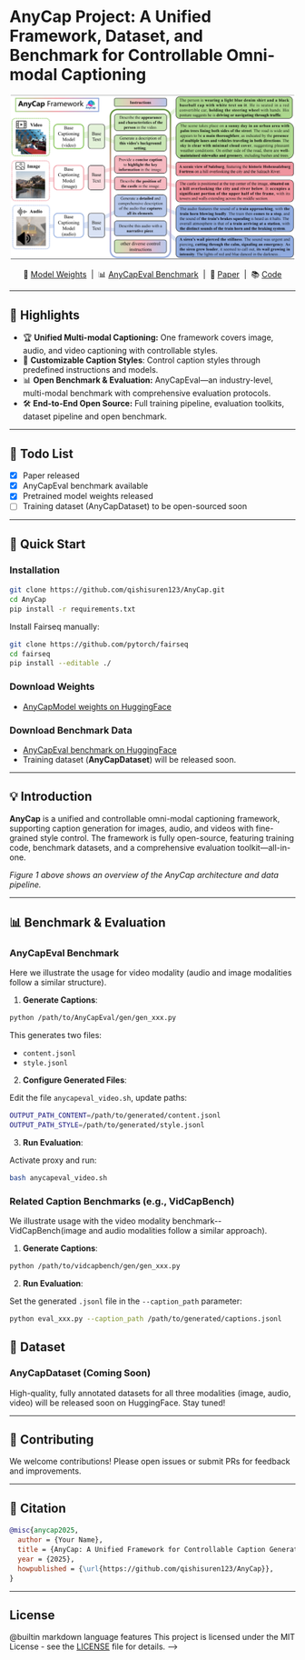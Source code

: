 <!-- # AnyCap: A Unified Framework for Controllable Caption Generation

## Overview

AnyCap is a unified framework for controllable caption generation across different modalities including text, images, and videos. It provides tools for caption generation, model training, evaluation, and fine-tuning. The framework integrates advanced multimodal capabilities with a flexible pipeline, enabling high-quality and customizable captions for a wide variety of input data types.

This repository provides the necessary code for training and evaluating the AnyCap framework, along with dataset pipelines and predefined models. It also offers a custom benchmark (AnyCapEval) to evaluate the model's performance on various multimodal tasks.

## Key Features

- **Multimodal Support**: Generate captions for images, videos, and audio.
- **Customizable Caption Styles**: Control caption styles through predefined instructions and models.
- **Benchmarks and Evaluation**: Evaluate model performance using AnyCapEval, a benchmark designed for multimodal captioning.
- **User-Friendly Pipeline**: Predefined datasets and pipelines for easy training and evaluation.

## Installation

### Requirements

To run AnyCap, please install the following dependencies:

```bash
pip install -r requirements.txt
```

You can generate this `requirements.txt` by running `pip freeze > requirements.txt` from your virtual environment.

### Cloning the Repository

Clone the repository to your local machine:

```bash
git clone https://github.com/qishisuren123/AnyCap.git
cd AnyCap
```

## Dataset Setup

We provide datasets and benchmarks for training and evaluating the AnyCap model. 

### AnyCapDataset (Training Data)

The training data (`AnyCapDataset`) covers three modalities (audio, image, and video). 

- The dataset pipeline and textual annotations are included in this repository.
- Video modality data (`video_data`) is hosted externally on Hugging Face (link coming soon). Please download and place the video files into the corresponding directory (`AnyCapDataset/anycapdataset_video/video_data`).

### AnyCapEval (Our Benchmark)

- The testing data for our custom benchmark (AnyCapEval) will also be available soon on Hugging Face (link coming soon).
- Users must download the data and place it into the corresponding directories before running evaluations.

### Other Benchmarks

We also provide code to evaluate using three external benchmarks (one for each modality), which require users to manually download their datasets and place them accordingly.

## Usage

### Benchmark 1: AnyCapEval (Custom Benchmark)

Here we illustrate the usage for video modality (audio and image modalities follow a similar structure).

1. **Generate Captions**:

```bash
python /path/to/AnyCapEval/gen/gen_xxx.py
```

This generates two files:

- `content.jsonl`
- `style.jsonl`

2. **Configure Generated Files**:

Edit the file `anycapeval_video.sh`, update paths:

```bash
OUTPUT_PATH_CONTENT=/path/to/generated/content.jsonl
OUTPUT_PATH_STYLE=/path/to/generated/style.jsonl
```

3. **Run Evaluation**:

Activate proxy and run:

```bash
bash anycapeval_video.sh
```

### Benchmark 2-4: Other Benchmarks (e.g., VidCapBench)

We illustrate usage with the video modality benchmark (image and audio modalities follow a similar approach).

1. **Generate Captions**:

```bash
python /path/to/vidcapbench/gen/gen_xxx.py
```

2. **Run Evaluation**:

Set the generated `.jsonl` file in the `--caption_path` parameter:

```bash
python eval_xxx.py --caption_path /path/to/generated/captions.jsonl
```

**Note**: Remember to activate your proxy before running the evaluation scripts.

## Contributing

We welcome contributions to AnyCap! Please feel free to fork the repository, submit issues, or open pull requests.

### Guidelines

- Ensure your code is well-documented.
- Write tests for new features and fixes.
- Follow the style of the existing codebase.

## Citation

If you use AnyCap in your research, please cite our paper:

```bibtex
@misc{anycap2025,
  author = {Your Name},
  title = {AnyCap: A Unified Framework for Controllable Caption Generation},
  year = {2025},
  howpublished = {\url{https://github.com/qishisuren123/AnyCap}},
}
```

## License
@builtin markdown language features
This project is licensed under the MIT License - see the [LICENSE](LICENSE) file for details.
 -->



# AnyCap Project: A Unified Framework, Dataset, and Benchmark for Controllable Omni-modal Captioning

<p align="center">
    <img src="assets/anycap_overview.jpg" width="500"/>
</p>

<p align="center">
    🤗 <a href="https://huggingface.co/qishisuren/AnyCapModel">Model Weights</a> &nbsp;|&nbsp; 📊 <a href="https://huggingface.co/datasets/qishisuren/AnyCapEval">AnyCapEval Benchmark</a> &nbsp;|&nbsp; 📝 <a href="https://arxiv.org/abs/你的arxiv编号">Paper</a> &nbsp;|&nbsp; 📚 <a href="https://github.com/qishisuren123/AnyCap">Code</a>
</p>

---

## 🚩 Highlights

- 🏆 **Unified Multi-modal Captioning:** One framework covers image, audio, and video captioning with controllable styles.
- 📝 **Customizable Caption Styles**: Control caption styles through predefined instructions and models.
- 📊 **Open Benchmark & Evaluation:** AnyCapEval—an industry-level, multi-modal benchmark with comprehensive evaluation protocols.
- 🛠️ **End-to-End Open Source:** Full training pipeline, evaluation toolkits, dataset pipeline and open benchmark.


---

## 📑 Todo List

- [x] Paper released
- [x] AnyCapEval benchmark available
- [x] Pretrained model weights released
- [ ] Training dataset (AnyCapDataset) to be open-sourced soon

---

## 🚀 Quick Start

### Installation

```bash
git clone https://github.com/qishisuren123/AnyCap.git
cd AnyCap
pip install -r requirements.txt
```

Install Fairseq manually:

```bash
git clone https://github.com/pytorch/fairseq
cd fairseq
pip install --editable ./
```

### Download Weights

- [AnyCapModel weights on HuggingFace](https://huggingface.co/qishisuren/AnyCapModel)

### Download Benchmark Data

- [AnyCapEval benchmark on HuggingFace](https://huggingface.co/datasets/qishisuren/AnyCapEval)
- Training dataset (**AnyCapDataset**) will be released soon.

---

## 💡 Introduction

**AnyCap** is a unified and controllable omni-modal captioning framework, supporting caption generation for images, audio, and videos with fine-grained style control. The framework is fully open-source, featuring training code, benchmark datasets, and a comprehensive evaluation toolkit—all-in-one.

*Figure 1 above shows an overview of the AnyCap architecture and data pipeline.*

---

## 📊 Benchmark & Evaluation

### AnyCapEval Benchmark
Here we illustrate the usage for video modality (audio and image modalities follow a similar structure).

1. **Generate Captions**:

```bash
python /path/to/AnyCapEval/gen/gen_xxx.py
```

This generates two files:

- `content.jsonl`
- `style.jsonl`

2. **Configure Generated Files**:

Edit the file `anycapeval_video.sh`, update paths:

```bash
OUTPUT_PATH_CONTENT=/path/to/generated/content.jsonl
OUTPUT_PATH_STYLE=/path/to/generated/style.jsonl
```

3. **Run Evaluation**:

Activate proxy and run:

```bash
bash anycapeval_video.sh
```

### Related Caption Benchmarks (e.g., VidCapBench)

We illustrate usage with the video modality benchmark--VidCapBench(image and audio modalities follow a similar approach).

1. **Generate Captions**:

```bash
python /path/to/vidcapbench/gen/gen_xxx.py
```

2. **Run Evaluation**:

Set the generated `.jsonl` file in the `--caption_path` parameter:

```bash
python eval_xxx.py --caption_path /path/to/generated/captions.jsonl
```


## 📂 Dataset

### AnyCapDataset (Coming Soon)

High-quality, fully annotated datasets for all three modalities (image, audio, video) will be released soon on HuggingFace. Stay tuned!

---

## 🤝 Contributing

We welcome contributions! Please open issues or submit PRs for feedback and improvements.

---

## 📝 Citation

```bibtex
@misc{anycap2025,
  author = {Your Name},
  title = {AnyCap: A Unified Framework for Controllable Caption Generation},
  year = {2025},
  howpublished = {\url{https://github.com/qishisuren123/AnyCap}},
}
```

---

## License
@builtin markdown language features
This project is licensed under the MIT License - see the [LICENSE](LICENSE) file for details.
 -->